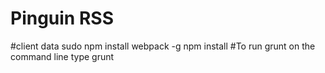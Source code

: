 # Pinguin RSS

#client data
sudo npm install webpack -g
npm install
#To run grunt
on the command line type
grunt